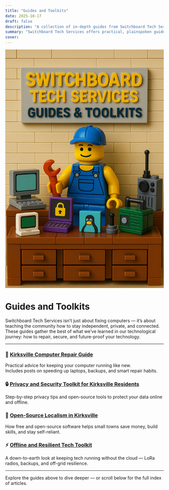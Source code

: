 ```yaml
---
title: "Guides and Toolkits"
date: 2025-10-17
draft: false
description: "A collection of in-depth guides from Switchboard Tech Services — practical, local, and built for Kirksville residents."
summary: "Switchboard Tech Services offers practical, plainspoken guides on repair, privacy, open-source tools, and resilient technology for Kirksville and beyond."
cover: 
---
```

![Toolkit Guides](images/toolkit-guides.jpg)
# Guides and Toolkits

Switchboard Tech Services isn’t just about fixing computers — it’s about teaching the community how to stay independent, private, and connected.  
These guides gather the best of what we’ve learned in our technological journey: how to repair, secure, and future-proof your technology.

---

### 🧰 [Kirksville Computer Repair Guide](/pillar-page/kirksville-computer-repair-guide/)
Practical advice for keeping your computer running like new.  
Includes posts on speeding up laptops, backups, and smart repair habits.

### 🔒 [Privacy and Security Toolkit for Kirksville Residents](/pillar-page/privacy-and-security-toolkit-for-kirksville-residents/)
Step-by-step privacy tips and open-source tools to protect your data online and offline.

### 🐧 [Open-Source Localism in Kirksville](/pillar-page/open-source-localism-in-kirksville/)
How free and open-source software helps small towns save money, build skills, and stay self-reliant.

### ⚡ [Offline and Resilient Tech Toolkit](/pillar-page/offline-resilient-tech-toolkit/)
A down-to-earth look at keeping tech running without the cloud — LoRa radios, backups, and off-grid resilience.

---

Explore the guides above to dive deeper — or scroll below for the full index of articles.

